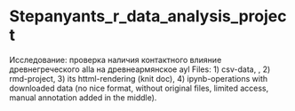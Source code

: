 # Stepanyants_r_data_analysis_project

Исследование: проверка наличия контактного влияние древнегреческого alla на древнеармянское ayl
Files: 1) csv-data, , 2) rmd-project, 3) its httml-rendering (knit doc),  4) ipynb-operations with downloaded data (no nice format, without original files, limited access, manual annotation added in the middle).
